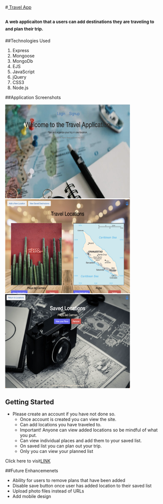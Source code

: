 #<u> Travel App </u>

### <sub>A web applicaiton that a users can add destinations they are traveling to and plan their trip. <sub>

##Technologies Used

1. Express
2. Mongoose
3. MongoDb
4. EJS
5. JavaScript
6. jQuery
7. CSS3
8. Node.js

##Application Screenshots

<img src ='./screenshots/home.png' width= '400' height= '300'>
<img src ='./screenshots/Index.png' width= '400' height= '300'>
<img src ='./screenshots/saved.png' width= '400' height= '300'>

## Getting Started
* Please create an account if you have not done so.
    * Once account is created you can view the site.
    * Can add locations you have traveled to. 
    * Important! Anyone can view added locations so be mindful of what you put.
    * Can view individual places and add them to your saved list.
    * On saved list you can plan out your trip.
    * Only you can view your planned list

Click here to visit[LINK](https://travel-app-1.herokuapp.com/)

##Future Enhancemenets 
* Ability for users to remove plans that have been added
* Disable save button once user has added location to their saved list
* Upload photo files instead of URLs
* Add mobile design 
